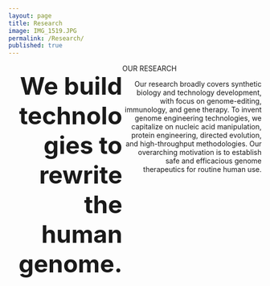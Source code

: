 ```yaml
---
layout: page
title: Research
image: IMG_1519.JPG
permalink: /Research/
published: true
---
```

<style type="text/css">
#wrap {
   width:100%;
   margin:0 auto;
}
#left_col {
   float:left;
   width:45%;
}
#right_col {
   float:right;
   width:55%;
}
</style>



<div id="wrap">
    <div id="left_col">
      <b>
      <p align="right"><font size="150%" style="letter-spacing: -30%; face:Times New Roman">We build technologies to rewrite the human genome.</font></p>
      </b>
    </div>
    <div id="right_col">
        OUR RESEARCH<br>
      <p align="right">Our research broadly covers synthetic biology and technology development, with focus on genome-editing, immunology, and gene therapy. To invent genome engineering technologies, we capitalize on nucleic acid manipulation, protein engineering, directed evolution, and high-throughput methodologies. Our overarching motivation is to establish safe and efficacious genome therapeutics for routine human use. </p>
    </div>
</div>
